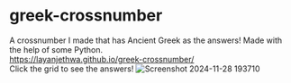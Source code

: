 # greek-crossnumber
A crossnumber I made that has Ancient Greek as the answers! Made with the help of some Python.  
https://layanjethwa.github.io/greek-crossnumber/  
Click the grid to see the answers!
![Screenshot 2024-11-28 193710](https://github.com/user-attachments/assets/1850f925-0edc-4562-8f27-1b40aae9f036)
